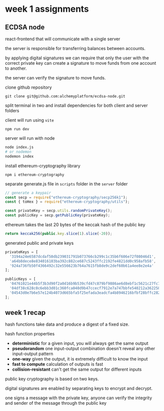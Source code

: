 # week 1 assignments

## ECDSA node

react-frontend that will communicate with a single server

the server is responsible for transferring balances between accounts.

by applying digital signatures we can require that only the user with the correct private key can create a signature to move funds from one account to another.

the server can verify the signature to move funds.

clone github repository

```
git clone git@github.com:alchemyplatform/ecdsa-node.git
```

split terminal in two and install dependencies for both client and server folders

client will run using `vite`

```
npm run dev
```

server will run with node

```sh
node index.js 
# or nodemon
nodemon index
```

install ethereum-cryptography library
```
npm i ethereum-cryptography
```

separate generate.js file in `scripts` folder in the `server` folder
```js
// generate a keypair 
const secp = require("ethereum-cryptography/secp256k1");
const { toHex } = require("ethereum-cryptography/utils");

const privateKey = secp.utils.randomPrivateKey();
const publicKey = secp.getPublicKey(privateKey);
```

ethereum takes the last 20 bytes of the keccak hash of the public key

```js
return keccak256(public.key.slice(1).slice(-20));
```

generated public and private keys

```js
privateKeys = [
  '3194a24e6587dcdaf50db239031791b073766cb299c1c35b6f606e72f08046d1',
  'a64b8dece8e834016103ba392c882ce687c5243ffc2192fe4821dd0c958afb58',
  '924a736fb50f4366492c32e556623b764a7615fb8de9c2def60b61a4ee8e2e4a'
];

publicKeys = [
  '04761021e44b5f3b3d90f2a0d16b9b539cfd47c879bf9886ae6d8ebf1c5621c27fc7c3a034f8b102172b7b705a14cb0d6e6d2a6276ab443c5544613ba4b43c93dc',
  '04df38c628c0c6ebb3d01c360fca040d9b47ccecf7912e7a747bbfe540212a362258d0cb5bfd0a89bc512f8f16497039253cf4ff5dd279b04430fe1aa20b64fa80',
  '04543d0e7b6e57e124b4073d665bfa5f25efada3eadcfa4b8946216bfbf28bffc282b6a498549eff2b0b8d234f3fa9391baf688169cd3722958ce6ffe8dce5586d'
];
```

## week 1 recap

hash functions take data and produce a digest of a fixed size.

hash function properties
- **deterministic** for a given input, you will always get the same output
- **pseudorandom** one input-output combination doesn't reveal any other input-output pattern
- **one-way** given the output, it is extremely difficult to know the input
- **fast to compute** calculation of outputs is fast
- **collision-resistant** can't get the same output for different inputs

public key cryptography is based on two keys.

digital signatures are enabled by separating keys to encrypt and decrypt.

one signs a message with the private key, anyone can verify the integrity and sender of the message through the public key

